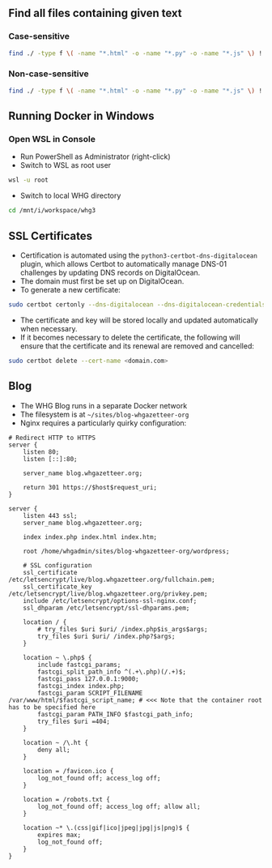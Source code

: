 ## Find all files containing given text

### Case-sensitive
```bash
find ./ -type f \( -name "*.html" -o -name "*.py" -o -name "*.js" \) ! -path "./whg/static/*" ! -path "./static/*" -exec grep -lz -P "Grossner" {} + | xargs -0 -I {} echo {} | sort -u | sed "s|^./||"
```

### Non-case-sensitive
```bash
find ./ -type f \( -name "*.html" -o -name "*.py" -o -name "*.js" \) ! -path "./whg/static/*" ! -path "./static/*" -exec grep -lzi -P "grossner" {} + | xargs -0 -I {} echo {} | sort -u | sed "s|^./||"
```

## Running Docker in Windows

### Open WSL in Console
- Run PowerShell as Administrator (right-click)
- Switch to WSL as root user
```sh
wsl -u root
```
- Switch to local WHG directory
```sh
cd /mnt/i/workspace/whg3
```

## SSL Certificates
- Certification is automated using the `python3-certbot-dns-digitalocean` plugin, which allows Certbot to automatically manage DNS-01 challenges by updating DNS records on DigitalOcean.
- The domain must first be set up on DigitalOcean.
- To generate a new certificate:
```sh
sudo certbot certonly --dns-digitalocean --dns-digitalocean-credentials /etc/letsencrypt/digitalocean.ini -d <domain.com>
```
- The certificate and key will be stored locally and updated automatically when necessary.
- If it becomes necessary to delete the certificate, the following will ensure that the certificate and its renewal are removed and cancelled:
```sh
sudo certbot delete --cert-name <domain.com>
```

## Blog
- The WHG Blog runs in a separate Docker network
- The filesystem is at `~/sites/blog-whgazetteer-org`
- Nginx requires a particularly quirky configuration:
```
# Redirect HTTP to HTTPS
server {
    listen 80;
    listen [::]:80;

    server_name blog.whgazetteer.org;

    return 301 https://$host$request_uri;
}

server {
    listen 443 ssl;
    server_name blog.whgazetteer.org;

    index index.php index.html index.htm;

    root /home/whgadmin/sites/blog-whgazetteer-org/wordpress;

    # SSL configuration
    ssl_certificate /etc/letsencrypt/live/blog.whgazetteer.org/fullchain.pem;
    ssl_certificate_key /etc/letsencrypt/live/blog.whgazetteer.org/privkey.pem;
    include /etc/letsencrypt/options-ssl-nginx.conf;
    ssl_dhparam /etc/letsencrypt/ssl-dhparams.pem;

    location / {
        # try_files $uri $uri/ /index.php$is_args$args;
        try_files $uri $uri/ /index.php?$args;
    }

    location ~ \.php$ {
        include fastcgi_params;
        fastcgi_split_path_info ^(.+\.php)(/.+)$;
        fastcgi_pass 127.0.0.1:9000;
        fastcgi_index index.php;
        fastcgi_param SCRIPT_FILENAME /var/www/html/$fastcgi_script_name; # <<< Note that the container root has to be specified here
        fastcgi_param PATH_INFO $fastcgi_path_info;
        try_files $uri =404;
    }

    location ~ /\.ht {
        deny all;
    }

    location = /favicon.ico {
        log_not_found off; access_log off;
    }

    location = /robots.txt {
        log_not_found off; access_log off; allow all;
    }

    location ~* \.(css|gif|ico|jpeg|jpg|js|png)$ {
        expires max;
        log_not_found off;
    }
}
```
